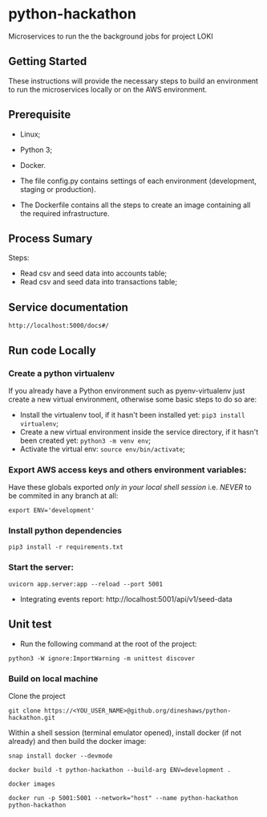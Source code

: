 # python-hackathon

Microservices to run the the background jobs for project LOKI

## Getting Started

These instructions will provide the necessary steps to build an environment to run the microservices locally or on the AWS environment.

## Prerequisite

- Linux;
- Python 3;
- Docker.

- The file config.py contains settings of each environment (development, staging or production).

- The Dockerfile contains all the steps to create an image containing all the required infrastructure.

## Process Sumary


Steps:

* Read csv and seed data into accounts table;
* Read csv and seed data into transactions table;

## Service documentation

```
http://localhost:5000/docs#/
```

## Run code Locally

### Create a python virtualenv

If you already have a Python environment such as pyenv-virtualenv just create a new virtual environment, otherwise some basic steps to do so are:

* Install the virtualenv tool, if it hasn't been installed yet: `pip3 install virtualenv`;
* Create a new virtual environment inside the service directory, if it hasn't been created yet: `python3 -m venv env`;
* Activate the virtual env: `source env/bin/activate`;

### Export AWS access keys and others environment variables:

Have these globals exported *only in your local shell session* i.e. *NEVER* to be commited in any branch at all:

```
export ENV='development'
```

### Install python dependencies

```
pip3 install -r requirements.txt
```

### Start the server:

```
uvicorn app.server:app --reload --port 5001
```

- Integrating events report: http://localhost:5001/api/v1/seed-data


## Unit test

- Run the following command at the root of the project:

```
python3 -W ignore:ImportWarning -m unittest discover
```

### Build on local machine

Clone the project

```
git clone https://<YOU_USER_NAME>@github.org/dineshaws/python-hackathon.git
```

Within a shell session (terminal emulator opened), install docker (if not already) and then build the docker image:

```
snap install docker --devmode
```

```
docker build -t python-hackathon --build-arg ENV=development .
```

```
docker images
```

```
docker run -p 5001:5001 --network="host" --name python-hackathon python-hackathon
```